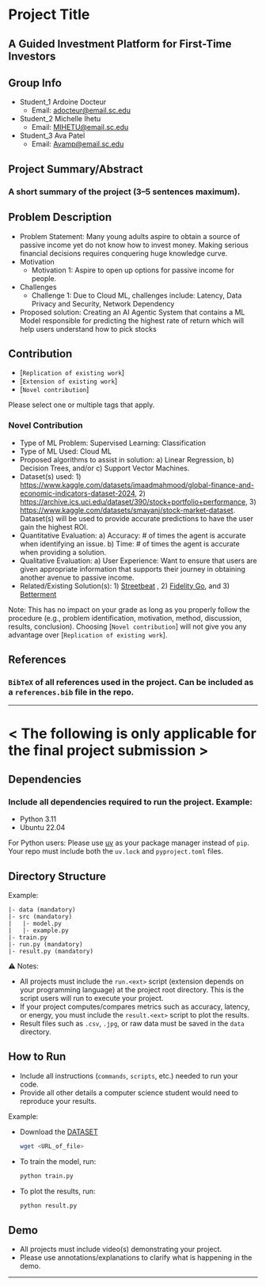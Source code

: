 
# Project Title  
## A Guided Investment Platform for First-Time Investors 

## Group Info  
- Student_1 Ardoine Docteur
  - Email: adocteur@email.sc.edu  
- Student_2 Michelle Ihetu
  - Email: MIHETU@email.sc.edu  
- Student_3 Ava Patel
  - Email: Avamp@email.sc.edu  

## Project Summary/Abstract  
### A short summary of the project (3–5 sentences maximum).  

## Problem Description  
- Problem Statement: Many young adults aspire to obtain a source of passive income yet do not know how to invest money. Making serious financial decisions requires conquering huge knowledge curve. 
- Motivation  
  - Motivation 1: Aspire to open up options for passive income for people. 
- Challenges  
  - Challenge 1: Due to Cloud ML, challenges include: Latency, Data Privacy and Security, Network Dependency  
- Proposed solution: Creating an AI Agentic System that contains a ML Model responsible for predicting the highest rate of return which will help users understand how to pick stocks 

## Contribution  
- [`Replication of existing work`]  
- [`Extension of existing work`]  
- [`Novel contribution`]  

Please select one or multiple tags that apply. 

### Novel Contribution
- Type of ML Problem: Supervised Learning: Classification
- Type of ML Used: Cloud ML
- Proposed algorithms to assist in solution: a) Linear Regression, b) Decision Trees, and/or c) Support Vector Machines. 
- Dataset(s) used: 1) https://www.kaggle.com/datasets/imaadmahmood/global-finance-and-economic-indicators-dataset-2024, 2) https://archive.ics.uci.edu/dataset/390/stock+portfolio+performance, 3) https://www.kaggle.com/datasets/smayanj/stock-market-dataset. Dataset(s) will be used to provide accurate predictions to have the user gain the highest ROI. 
- Quantitative Evaluation:  a) Accuracy: # of times the agent is accurate when identifying an issue. b) Time: # of times the agent is accurate when providing a solution. 
- Qualitative Evaluation: a) User Experience: Want to ensure that users are given appropriate information that supports their journey in obtaining another avenue to passive income.   
- Related/Existing Solution(s): 1) [Streetbeat](https://streetbeat.com/en) , 2) [Fidelity Go](https://www.fidelity.com/managed-accounts/fidelity-go/overview?s_tnt=192066%3A0%3A0&adobe_mc_sdid=SDID%3D3A5FD1DD436AA6D6-57B7F8BD62D99482%7CMCORGID%3DEDCF01AC512D2B770A490D4C%40AdobeOrg%7CTS%3D1757906167&adobe_mc_ref=https%3A%2F%2Fwww.google.com%2F), and 3) [Betterment](https://www.betterment.com/investing?nis=6&ch=1)

Note: This has no impact on your grade as long as you properly follow the procedure (e.g., problem identification, motivation, method, discussion, results, conclusion). Choosing [`Novel contribution`] will not give you any advantage over [`Replication of existing work`].  

## References  
### `BibTeX` of all references used in the project. Can be included as a `references.bib` file in the repo.  

---

# < The following is only applicable for the final project submission >  

## Dependencies  
### Include all dependencies required to run the project. Example:  
- Python 3.11  
- Ubuntu 22.04  

For Python users: Please use [uv](https://docs.astral.sh/uv/) as your package manager instead of `pip`. Your repo must include both the `uv.lock` and `pyproject.toml` files.  

## Directory Structure  
Example:  
```
|- data (mandatory)
|- src (mandatory)
|   |- model.py
|   |- example.py
|- train.py
|- run.py (mandatory)
|- result.py (mandatory)
```

⚠️ Notes:  
- All projects must include the `run.<ext>` script (extension depends on your programming language) at the project root directory. This is the script users will run to execute your project.  
- If your project computes/compares metrics such as accuracy, latency, or energy, you must include the `result.<ext>` script to plot the results.  
- Result files such as `.csv`, `.jpg`, or raw data must be saved in the `data` directory.  

## How to Run  
- Include all instructions (`commands`, `scripts`, etc.) needed to run your code.  
- Provide all other details a computer science student would need to reproduce your results.  

Example:  
- Download the [DATASET](dataset_link)
  ```bash
  wget <URL_of_file>
  ```

- To train the model, run:  
  ```bash
  python train.py
  ```  
- To plot the results, run:  
  ```bash
  python result.py
  ```  

## Demo  
- All projects must include video(s) demonstrating your project.  
- Please use annotations/explanations to clarify what is happening in the demo.  
---
